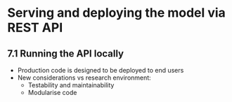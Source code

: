 # Serving and deploying the model via REST API

## 7.1 Running the API locally
- Production code is designed to be deployed to end users
- New considerations vs research environment:
    - Testability and maintainability
    - Modularise code